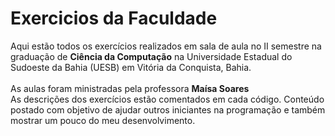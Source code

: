 <h1> Exercicios da Faculdade </h1>
Aqui estão todos os exercícios realizados em sala de aula no II semestre na graduação de <strong>Ciência da Computação</strong> 
na Universidade Estadual do Sudoeste da Bahia (UESB) em Vitória da Conquista, Bahia. <br>
<br>
As aulas foram ministradas pela professora <strong>Maísa Soares </strong>
<br>
As descrições dos exercícios estão comentados em cada código.
Conteúdo postado com objetivo de ajudar outros iniciantes na programação e também mostrar um pouco do meu desenvolvimento.
